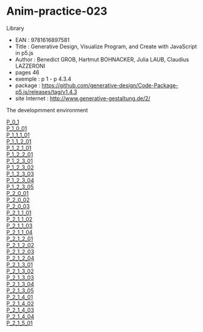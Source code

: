 # Anim-practice-023

Library 
- EAN : 9781616897581
- Title : Generative Design, Visualize Program, and Create with JavaScript in p5.js
- Author : Benedict GROB, Hartmut BOHNACKER, Julia LAUB, Claudius LAZZERONI
- pages 46
- exemple : p 1 - p 4.3.4
- package : https://github.com/generative-design/Code-Package-p5.js/releases/tag/v1.4.3
- site Internet : http://www.generative-gestaltung.de/2/

The developmment environment

[P_0_1](library/9781616897581/P_0_1.html)   <br>
[P_1_0_01](library/9781616897581/01_P/P_1_0_01/) <br>
[P_1_1_1_01](library/9781616897581/01_P/P_1_1_1_01/) <br>
[P_1_1_2_01](library/9781616897581/01_P/P_1_1_2_01/) <br>
[P_1_2_1_01](library/9781616897581/01_P/P_1_2_1_01/) <br>
[P_1_2_2_01](library/9781616897581/01_P/P_1_2_2_01/) <br>
[P_1_2_3_01](library/9781616897581/01_P/P_1_2_3_01/) <br>
[P_1_2_3_02](library/9781616897581/01_P/P_1_2_3_02/) <br>
[P_1_2_3_03](library/9781616897581/01_P/P_1_2_3_03/) <br>
[P_1_2_3_04](library/9781616897581/01_P/P_1_2_3_04/) <br>
[P_1_2_3_05](library/9781616897581/01_P/P_1_2_3_05/) <br>
[P_2_0_01](library/9781616897581/01_P/P_2_0_01/) <br>
[P_2_0_02](library/9781616897581/01_P/P_2_0_02/) <br>
[P_2_0_03](library/9781616897581/01_P/P_2_0_03/) <br>
[P_2_1_1_01](library/9781616897581/01_P/P_2_1_1_01/) <br>
[P_2_1_1_02](library/9781616897581/01_P/P_2_1_1_02/) <br>
[P_2_1_1_03](library/9781616897581/01_P/P_2_1_1_03/) <br>
[P_2_1_1_04](library/9781616897581/01_P/P_2_1_1_04/) <br>
[P_2_1_2_01](library/9781616897581/01_P/P_2_1_2_01/) <br>
[P_2_1_2_02](library/9781616897581/01_P/P_2_1_2_02/) <br>
[P_2_1_2_03](library/9781616897581/01_P/P_2_1_2_03/) <br>
[P_2_1_2_04](library/9781616897581/01_P/P_2_1_2_04/) <br>
[P_2_1_3_01](library/9781616897581/01_P/P_2_1_3_01/) <br>
[P_2_1_3_02](library/9781616897581/01_P/P_2_1_3_02/) <br>
[P_2_1_3_03](library/9781616897581/01_P/P_2_1_3_03/) <br>
[P_2_1_3_04](library/9781616897581/01_P/P_2_1_3_04/) <br>
[P_2_1_3_05](library/9781616897581/01_P/P_2_1_3_05/) <br>
[P_2_1_4_01](library/9781616897581/01_P/P_2_1_4_01/) <br>
[P_2_1_4_02](library/9781616897581/01_P/P_2_1_4_02/) <br>
[P_2_1_4_03](library/9781616897581/01_P/P_2_1_4_03/) <br>
[P_2_1_4_04](library/9781616897581/01_P/P_2_1_4_04/) <br>
[P_2_1_5_01](library/9781616897581/01_P/P_2_1_5_01/) <br>

